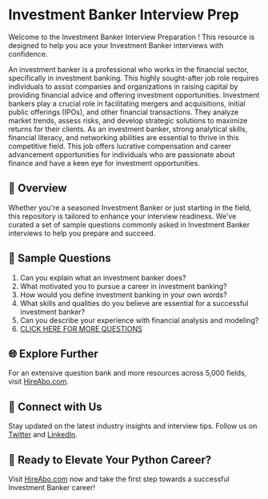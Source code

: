 # Investment Banker Interview Prep

Welcome to the Investment Banker Interview Preparation ! This resource is designed to help you ace your Investment Banker interviews with confidence.

An investment banker is a professional who works in the financial sector, specifically in investment banking. This highly sought-after job role requires individuals to assist companies and organizations in raising capital by providing financial advice and offering investment opportunities. Investment bankers play a crucial role in facilitating mergers and acquisitions, initial public offerings (IPOs), and other financial transactions. They analyze market trends, assess risks, and develop strategic solutions to maximize returns for their clients. As an investment banker, strong analytical skills, financial literacy, and networking abilities are essential to thrive in this competitive field. This job offers lucrative compensation and career advancement opportunities for individuals who are passionate about finance and have a keen eye for investment opportunities.

## 🚀 Overview

Whether you're a seasoned Investment Banker or just starting in the field, this repository is tailored to enhance your interview readiness. We've curated a set of sample questions commonly asked in Investment Banker interviews to help you prepare and succeed.

## 📝 Sample Questions

1. Can you explain what an investment banker does?
2. What motivated you to pursue a career in investment banking?
3. How would you define investment banking in your own words?
4. What skills and qualities do you believe are essential for a successful investment banker?
5. Can you describe your experience with financial analysis and modeling?
6. [CLICK HERE FOR MORE QUESTIONS](https://hireabo.com/job/1_4_41/Investment%20Banker)

## 🌐 Explore Further

For an extensive question bank and more resources across 5,000 fields, visit [HireAbo.com](https://www.hireabo.com).

## 📱 Connect with Us

Stay updated on the latest industry insights and interview tips. Follow us on [Twitter](https://twitter.com/hireabo) and [LinkedIn](https://www.linkedin.com/in/hire-abo-3609972a8/).

## 🚀 Ready to Elevate Your Python Career?

Visit [HireAbo.com](https://www.hireabo.com) now and take the first step towards a successful Investment Banker career!